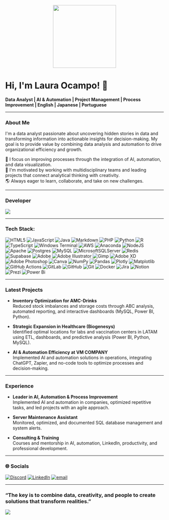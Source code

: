 <p align="center">
  <img src="https://img.itch.zone/aW1hZ2UvMzIyODkxMi8xOTI4OTI5NC5naWY=/original/IBsFH4.gif" height="200" />
</p>


# Hi, I'm Laura Ocampo! 👋

**Data Analyst | AI & Automation | Project Management | Process Improvement | English | Japanese | Portuguese**

---

### About Me

I'm a data analyst passionate about uncovering hidden stories in data and transforming information into actionable insights for decision-making. My goal is to provide value by combining data analysis and automation to drive organizational efficiency and growth.

🎯 I focus on improving processes through the integration of AI, automation, and data visualization.  
🚀 I'm motivated by working with multidisciplinary teams and leading projects that connect analytical thinking with creativity.  
🌎 Always eager to learn, collaborate, and take on new challenges.

---

### Developer 

![](https://nirzak-streak-stats.vercel.app/?user=locampocam&theme=dark&hide_border=false)<br/>

---

### Tech Stack:
![HTML5](https://img.shields.io/badge/html5-%23E34F26.svg?style=for-the-badge&logo=html5&logoColor=white) ![JavaScript](https://img.shields.io/badge/javascript-%23323330.svg?style=for-the-badge&logo=javascript&logoColor=%23F7DF1E) ![Java](https://img.shields.io/badge/java-%23ED8B00.svg?style=for-the-badge&logo=openjdk&logoColor=white) ![Markdown](https://img.shields.io/badge/markdown-%23000000.svg?style=for-the-badge&logo=markdown&logoColor=white) ![PHP](https://img.shields.io/badge/php-%23777BB4.svg?style=for-the-badge&logo=php&logoColor=white) ![Python](https://img.shields.io/badge/python-3670A0?style=for-the-badge&logo=python&logoColor=ffdd54) ![R](https://img.shields.io/badge/r-%23276DC3.svg?style=for-the-badge&logo=r&logoColor=white) ![TypeScript](https://img.shields.io/badge/typescript-%23007ACC.svg?style=for-the-badge&logo=typescript&logoColor=white) ![Windows Terminal](https://img.shields.io/badge/Windows%20Terminal-%234D4D4D.svg?style=for-the-badge&logo=windows-terminal&logoColor=white) ![AWS](https://img.shields.io/badge/AWS-%23FF9900.svg?style=for-the-badge&logo=amazon-aws&logoColor=white) ![Anaconda](https://img.shields.io/badge/Anaconda-%2344A833.svg?style=for-the-badge&logo=anaconda&logoColor=white) ![NodeJS](https://img.shields.io/badge/node.js-6DA55F?style=for-the-badge&logo=node.js&logoColor=white) ![Apache](https://img.shields.io/badge/apache-%23D42029.svg?style=for-the-badge&logo=apache&logoColor=white) ![Postgres](https://img.shields.io/badge/postgres-%23316192.svg?style=for-the-badge&logo=postgresql&logoColor=white) ![MySQL](https://img.shields.io/badge/mysql-4479A1.svg?style=for-the-badge&logo=mysql&logoColor=white) ![MicrosoftSQLServer](https://img.shields.io/badge/Microsoft%20SQL%20Server-CC2927?style=for-the-badge&logo=microsoft%20sql%20server&logoColor=white) ![Redis](https://img.shields.io/badge/redis-%23DD0031.svg?style=for-the-badge&logo=redis&logoColor=white) ![Supabase](https://img.shields.io/badge/Supabase-3ECF8E?style=for-the-badge&logo=supabase&logoColor=white) ![Adobe](https://img.shields.io/badge/adobe-%23FF0000.svg?style=for-the-badge&logo=adobe&logoColor=white) ![Adobe Illustrator](https://img.shields.io/badge/adobe%20illustrator-%23FF9A00.svg?style=for-the-badge&logo=adobe%20illustrator&logoColor=white) ![Gimp](https://img.shields.io/badge/Gimp-657D8B?style=for-the-badge&logo=gimp&logoColor=FFFFFF) ![Adobe XD](https://img.shields.io/badge/Adobe%20XD-470137?style=for-the-badge&logo=Adobe%20XD&logoColor=#FF61F6) ![Adobe Photoshop](https://img.shields.io/badge/adobe%20photoshop-%2331A8FF.svg?style=for-the-badge&logo=adobe%20photoshop&logoColor=white) ![Canva](https://img.shields.io/badge/Canva-%2300C4CC.svg?style=for-the-badge&logo=Canva&logoColor=white) ![NumPy](https://img.shields.io/badge/numpy-%23013243.svg?style=for-the-badge&logo=numpy&logoColor=white) ![Pandas](https://img.shields.io/badge/pandas-%23150458.svg?style=for-the-badge&logo=pandas&logoColor=white) ![Plotly](https://img.shields.io/badge/Plotly-%233F4F75.svg?style=for-the-badge&logo=plotly&logoColor=white) ![Matplotlib](https://img.shields.io/badge/Matplotlib-%23ffffff.svg?style=for-the-badge&logo=Matplotlib&logoColor=black) ![GitHub Actions](https://img.shields.io/badge/github%20actions-%232671E5.svg?style=for-the-badge&logo=githubactions&logoColor=white) ![GitLab](https://img.shields.io/badge/gitlab-%23181717.svg?style=for-the-badge&logo=gitlab&logoColor=white) ![GitHub](https://img.shields.io/badge/github-%23121011.svg?style=for-the-badge&logo=github&logoColor=white) ![Git](https://img.shields.io/badge/git-%23F05033.svg?style=for-the-badge&logo=git&logoColor=white) ![Docker](https://img.shields.io/badge/docker-%230db7ed.svg?style=for-the-badge&logo=docker&logoColor=white) ![Jira](https://img.shields.io/badge/jira-%230A0FFF.svg?style=for-the-badge&logo=jira&logoColor=white) ![Notion](https://img.shields.io/badge/Notion-%23000000.svg?style=for-the-badge&logo=notion&logoColor=white) ![Prezi](https://img.shields.io/badge/Prezi-%23000000.svg?style=for-the-badge&logo=Prezi&logoColor=white) ![Power Bi](https://img.shields.io/badge/power_bi-F2C811?style=for-the-badge&logo=powerbi&logoColor=black)

---

### Latest Projects

- **Inventory Optimization for AMC-Drinks**  
  Reduced stock imbalances and storage costs through ABC analysis, automated reporting, and interactive dashboards (MySQL, Power BI, Python).

- **Strategic Expansion in Healthcare (Biogenesys)**  
  Identified optimal locations for labs and vaccination centers in LATAM using ETL, dashboards, and predictive analysis (Power BI, Python, MySQL).

- **AI & Automation Efficiency at VM COMPANY**  
  Implemented AI and automation solutions in operations, integrating ChatGPT, Zapier, and no-code tools to optimize processes and decision-making.

---

### Experience

- **Leader in AI, Automation & Process Improvement**  
  Implemented AI and automation in companies, optimized repetitive tasks, and led projects with an agile approach.

- **Server Maintenance Assistant**  
  Monitored, optimized, and documented SQL database management and system alerts.

- **Consulting & Training**  
  Courses and mentorship in AI, automation, LinkedIn, productivity, and professional development.

---

### 🌐 Socials

[![Discord](https://img.shields.io/badge/Discord-%237289DA.svg?logo=discord&logoColor=white)](https://discord.gg/VkFXRw9Uwf) [![LinkedIn](https://img.shields.io/badge/LinkedIn-%230077B5.svg?logo=linkedin&logoColor=white)](https://linkedin.com/in/locampocam) [![email](https://img.shields.io/badge/Email-D14836?logo=gmail&logoColor=white)](mailto:locampocam@gmail.com)

---

### “The key is to combine data, creativity, and people to create solutions that transform realities.”

[![](https://visitcount.itsvg.in/api?id=locampocam&icon=0&color=0)](https://visitcount.itsvg.in)

